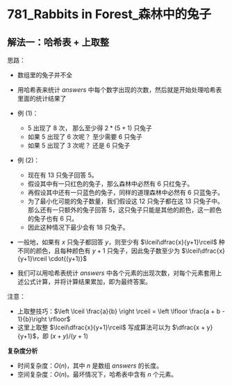 # 781_Rabbits in Forest_森林中的兔子

## 解法一：哈希表 + 上取整

思路：
- 数组里的兔子并不全
- 用哈希表来统计 $answers$ 中每个数字出现的次数，然后就是开始处理哈希表里面的统计结果了
- 例 (1)：
  - $5$ 出现了 $8$ 次， 那么至少得 $2*(5+1)$ 只兔子
  - 如果 $5$ 出现了 $6$ 次呢？ 至少需要 $6$ 只兔子
  - 如果 $5$ 出现了 $3$ 次呢？ 还是 $6$ 只兔子

- 例 (2)：
  - 现在有 $13$ 只兔子回答 $5$。
  - 假设其中有一只红色的兔子，那么森林中必然有 $6$ 只红兔子。
  - 再假设其中还有一只蓝色的兔子，同样的道理森林中必然有 $6$ 只蓝兔子。
  - 为了最小化可能的兔子数量，我们假设这 $12$ 只兔子都在这 $13$ 只兔子中。那么还有一只额外的兔子回答 $5$，这只兔子只能是其他的颜色，这一颜色的兔子也有 $6$ 只。
  - 因此这种情况下最少会有 $18$ 只兔子。

- 一般地，如果有 $x$ 只兔子都回答 $y$，则至少有 $\lceil\dfrac{x}{y+1}\rceil$ 种不同的颜色，且每种颜色有 $y+1$ 只兔子，因此兔子数至少为 $\lceil\dfrac{x}{y+1}\rceil \cdot{(y+1)}$

- 我们可以用哈希表统计 $answers$ 中各个元素的出现次数，对每个元素套用上述公式计算，并将计算结果累加，即为最终答案。

注意：
- 上取整技巧：$\left \lceil \frac{a}{b}  \right \rceil = \left \lfloor \frac{a + b - 1}{b}\right \rfloor$
- 这里上取整 $\lceil\dfrac{x}{y+1}\rceil$  写成算法可以为 $\dfrac{x + y}{y+1}$，即 $(x + y) / (y + 1)$

**复杂度分析**

- 时间复杂度：$O(n)$，其中 $n$ 是数组 $answers$ 的长度。
- 空间复杂度：$O(n)$。最坏情况下，哈希表中含有 $n$ 个元素。



